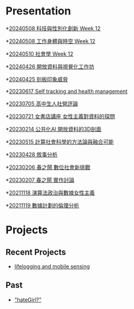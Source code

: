 # Presentation
*[20240508 科技與性別化創新 Week 12]()

*[20240508 工作身體與時空 Week 12]()

*[20240510 社會學 Week 12](https://docs.google.com/presentation/d/e/2PACX-1vSe4SuM1wbCcFH8_SkWpbWfS2QXlrSrQyqHwWmyWm5O9hS5IM-Et5pjTlIv5Z2cbKsC_GRZcIRqF9wB/pub?start=false&loop=false&delayms=3000)

*[20240426 開放資料與視覺化工作坊]()

*[20240425 刻板印象威脅]()

*[20230617 Self tracking and health management]()

*[20230705 高中生人社營評論]()

*[20230721 女書店講座 女性主義對資料的探問]()

*[20230214 公共化AI 開放資料的3D剖面]()

*[20230515 計算社會科學的方法論與融合可能]()

*[20230428 敘事分析]()

*[20230206 春之鬧 數位社會新挑戰]()

*[20230207 春之鬧 實作討論]()


*[20211118 演算法政治與數據女性主義]()

*[20211119 數據計劃的倫理分析]()


# Projects

## Recent Projects
* [lifelogging and mobile sensing]()

## Past
* ["hateGirl?"]()


